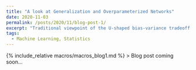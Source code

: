 ```yaml
---
title: "A look at Generalization and Overparameterized Networks"
date: 2020-11-03
permalink: /posts/2020/11/blog-post-1/
excerpt: "Traditional viewpoint of the U-shaped bias-variance tradeoff curve for generalization performance of a network has been challenged in the recent years with observations such as _double descent_. What exactly is going on here?"
tags:
  - Machine Learning, Statistics
---
```


{% include_relative macros/macros_blog1.md %} > Blog post coming soon...
